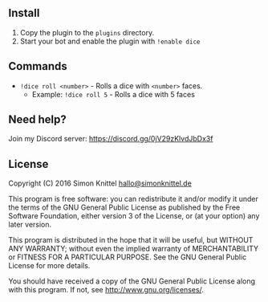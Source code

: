 Install
---
1. Copy the plugin to the `plugins` directory.
2. Start your bot and enable the plugin with `!enable dice`

Commands
---
* `!dice roll <number>` - Rolls a dice with `<number>` faces.
    + Example: `!dice roll 5` - Rolls a dice with 5 faces

Need help?
---
Join my Discord server: https://discord.gg/0jV29zKlvdJbDx3f

License
---
Copyright (C) 2016  Simon Knittel <hallo@simonknittel.de>

This program is free software: you can redistribute it and/or modify
it under the terms of the GNU General Public License as published by
the Free Software Foundation, either version 3 of the License, or
(at your option) any later version.

This program is distributed in the hope that it will be useful,
but WITHOUT ANY WARRANTY; without even the implied warranty of
MERCHANTABILITY or FITNESS FOR A PARTICULAR PURPOSE.  See the
GNU General Public License for more details.

You should have received a copy of the GNU General Public License
along with this program.  If not, see <http://www.gnu.org/licenses/>.
